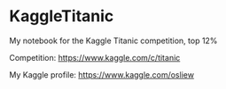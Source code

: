 # KaggleTitanic
My notebook for the Kaggle Titanic competition, top 12%

Competition:
https://www.kaggle.com/c/titanic

My Kaggle profile:
https://www.kaggle.com/osliew
